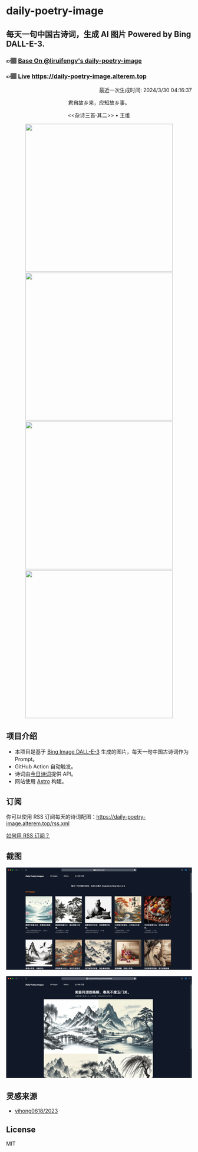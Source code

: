 
# daily-poetry-image

## 每天一句中国古诗词，生成 AI 图片 Powered by Bing DALL-E-3.

### 👉🏽 [Base On @liruifengv's daily-poetry-image](https://github.com/liruifengv/daily-poetry-image)

### 👉🏽 [Live](https://daily-poetry-image.alterem.top/) https://daily-poetry-image.alterem.top

<p align="right">
  最近一次生成时间: 2024/3/30 04:16:37
</p>
<p align="center">
君自故乡来，应知故乡事。
</p>
<p align="center">
<<杂诗三首·其二>> • 王维
</p>
<p align="center">
<img src="https://tse1.mm.bing.net/th/id/OIG1.m.2..HJ5s.fG4PXoiB_q" height="400" width="400" />
<img src="https://tse1.mm.bing.net/th/id/OIG1.LsK7YHSzxPy1ovRsJdI0" height="400" width="400" />
<img src="https://tse2.mm.bing.net/th/id/OIG1.DLZz3vfC9rptYo7MDgsZ" height="400" width="400" />
<img src="https://tse3.mm.bing.net/th/id/OIG1.c8E6wycbFhygaQAjQCki" height="400" width="400" />
</p>

## 项目介绍

-   本项目是基于 [Bing Image DALL-E-3](https://www.bing.com/images/create) 生成的图片，每天一句中国古诗词作为 Prompt。
-   GitHub Action 自动触发。
-   诗词由[今日诗词](https://www.jinrishici.com/)提供 API。
-   网站使用 [Astro](https://astro.build) 构建。

## 订阅

你可以使用 RSS 订阅每天的诗词配图：https://daily-poetry-image.alterem.top/rss.xml

[如何用 RSS 订阅？](https://zhuanlan.zhihu.com/p/55026716)

## 截图

![图片列表](./screenshots/Snipaste_2023-12-28_21-00-26.png)

![图片详情](./screenshots/Snipaste_2023-12-28_21-00-53.png)

## 灵感来源

-   [yihong0618/2023](https://github.com/yihong0618/2023)

## License

MIT
